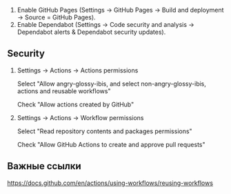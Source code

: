 1. Enable GitHub Pages (Settings -> GitHub Pages -> Build and deployment -> Source = GitHub Pages).
2. Enable Dependabot (Settings -> Code security and analysis -> Dependabot alerts & Dependabot security updates).


## Security

1. Settings -> Actions -> Actions permissions

    Select "Allow angry-glossy-ibis, and select non-angry-glossy-ibis, actions and reusable workflows"
    
    Check "Allow actions created by GitHub"

2. Settings -> Actions -> Workflow permissions

    Select "Read repository contents and packages permissions"

    Check "Allow GitHub Actions to create and approve pull requests"

## Важные ссылки

https://docs.github.com/en/actions/using-workflows/reusing-workflows
